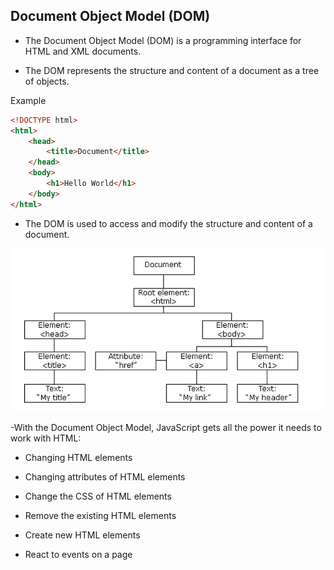 ## Document Object Model (DOM)

- The Document Object Model (DOM) is a programming interface for HTML and XML documents.

- The DOM represents the structure and content of a document as a tree of objects.

Example

```html
<!DOCTYPE html>
<html>
    <head>
        <title>Document</title>
    </head>
    <body>
        <h1>Hello World</h1>
    </body>
</html>
```

- The DOM is used to access and modify the structure and content of a document.


![alt text](image.png)

-With the Document Object Model, JavaScript gets all the power it needs to work with HTML:

- Changing HTML elements

- Changing attributes of HTML elements

- Change the CSS of HTML elements

- Remove the existing HTML elements

- Create new HTML elements

- React to events on a page